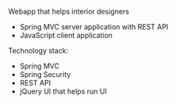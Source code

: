 Webapp that helps interior designers
- Spring MVC server application with REST API
- JavaScript client application

Technology stack:
- Spring MVC
- Spring Security
- REST API
- jQuery UI that helps run UI
